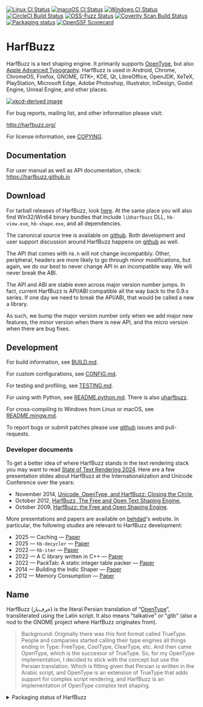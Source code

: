 [![Linux CI Status](https://github.com/harfbuzz/harfbuzz/actions/workflows/linux-ci.yml/badge.svg)](https://github.com/harfbuzz/harfbuzz/actions/workflows/linux-ci.yml)
[![macoOS CI Status](https://github.com/harfbuzz/harfbuzz/actions/workflows/macos-ci.yml/badge.svg)](https://github.com/harfbuzz/harfbuzz/actions/workflows/macos-ci.yml)
[![Windows CI Status](https://github.com/harfbuzz/harfbuzz/actions/workflows/msvc-ci.yml/badge.svg)](https://github.com/harfbuzz/harfbuzz/actions/workflows/msvc-ci.yml)
[![CircleCI Build Status](https://circleci.com/gh/harfbuzz/harfbuzz/tree/main.svg?style=svg)](https://circleci.com/gh/harfbuzz/harfbuzz/tree/main)
[![OSS-Fuzz Status](https://oss-fuzz-build-logs.storage.googleapis.com/badges/harfbuzz.svg)](https://oss-fuzz-build-logs.storage.googleapis.com/index.html)
[![Coverity Scan Build Status](https://scan.coverity.com/projects/15166/badge.svg)](https://scan.coverity.com/projects/harfbuzz)
[![Packaging status](https://repology.org/badge/tiny-repos/harfbuzz.svg)](https://repology.org/project/harfbuzz/versions)
[![OpenSSF Scorecard](https://api.securityscorecards.dev/projects/github.com/harfbuzz/harfbuzz/badge)](https://securityscorecards.dev/viewer/?uri=github.com/harfbuzz/harfbuzz)


# HarfBuzz

HarfBuzz is a text shaping engine. It primarily supports [OpenType][1], but also
[Apple Advanced Typography][2]. HarfBuzz is used in Android, Chrome,
ChromeOS, Firefox, GNOME, GTK+, KDE, Qt, LibreOffice, OpenJDK, XeTeX,
PlayStation, Microsoft Edge, Adobe Photoshop, Illustrator, InDesign,
Godot Engine, Unreal Engine, and other places.

[![xkcd-derived image](xkcd.png)](https://xkcd.com/2347/)

For bug reports, mailing list, and other information please visit:

  http://harfbuzz.org/

For license information, see [COPYING](COPYING).

## Documentation

For user manual as well as API documentation, check: https://harfbuzz.github.io

## Download

For tarball releases of HarfBuzz, look [here][3]. At the same place you
will also find Win32/Win64 binary bundles that include `libharfbuzz` DLL,
`hb-view.exe`, `hb-shape.exe`, and all dependencies.

The canonical source tree is available on [github][4].
Both development and user support discussion around HarfBuzz happens on
[github][4] as well.

The API that comes with `hb.h` will not change incompatibly. Other, peripheral,
headers are more likely to go through minor modifications, but again, we do our
best to never change API in an incompatible way. We will never break the ABI.

The API and ABI are stable even across major version number jumps. In fact,
current HarfBuzz is API/ABI compatible all the way back to the 0.9.x series.
If one day we need to break the API/ABI, that would be called a new a library.

As such, we bump the major version number only when we add major new features,
the minor version when there is new API, and the micro version when there
are bug fixes.

## Development

For build information, see [BUILD.md](BUILD.md).

For custom configurations, see [CONFIG.md](CONFIG.md).

For testing and profiling, see [TESTING.md](TESTING.md).

For using with Python, see [README.python.md](README.python.md). There is also [uharfbuzz](https://github.com/harfbuzz/uharfbuzz).

For cross-compiling to Windows from Linux or macOS, see [README.mingw.md](README.mingw.md).

To report bugs or submit patches please use [github][4] issues and pull-requests.

### Developer documents

To get a better idea of where HarfBuzz stands in the text rendering stack you
may want to read [State of Text Rendering 2024][6].
Here are a few presentation slides about HarfBuzz at the
Internationalization and Unicode Conference over the years:

-   November 2014, [Unicode, OpenType, and HarfBuzz: Closing the Circle][7],
-   October 2012, [HarfBuzz, The Free and Open Text Shaping Engine][8],
-   October 2009, [HarfBuzz: the Free and Open Shaping Engine][9].

More presentations and papers are available on [behdad][11]'s website.
In particular, the following _studies_ are relevant to HarfBuzz development:

- 2025 — Caching — [Paper][12]
- 2025 — `hb-decycler` — [Paper][13]
- 2022 — `hb-iter` — [Paper][14]
- 2022 — A C library written in C++ — [Paper][15]
- 2022 — PackTab: A static integer table packer — [Paper][16]
- 2014 — Building the Indic Shaper — [Paper][17]
- 2012 — Memory Consumption — [Paper][10]


## Name

HarfBuzz (حرف‌باز) is the literal Persian translation of “[OpenType][1]”,
transliterated using the Latin script. It also means "talkative" or
"glib" (also a nod to the GNOME project where HarfBuzz originates from).

> Background: Originally there was this font format called TrueType. People and
> companies started calling their type engines all things ending in Type:
> FreeType, CoolType, ClearType, etc. And then came OpenType, which is the
> successor of TrueType. So, for my OpenType implementation, I decided to stick
> with the concept but use the Persian translation. Which is fitting given that
> Persian is written in the Arabic script, and OpenType is an extension of
> TrueType that adds support for complex script rendering, and HarfBuzz is an
> implementation of OpenType complex text shaping.

<details>
  <summary>Packaging status of HarfBuzz</summary>

[![Packaging status](https://repology.org/badge/vertical-allrepos/harfbuzz.svg?header=harfbuzz)](https://repology.org/project/harfbuzz/versions)

</details>

[1]: https://docs.microsoft.com/en-us/typography/opentype/spec/
[2]: https://developer.apple.com/fonts/TrueType-Reference-Manual/RM06/Chap6AATIntro.html
[3]: https://github.com/harfbuzz/harfbuzz/releases
[4]: https://github.com/harfbuzz/harfbuzz
[6]: http://behdad.org/text2024
[7]: https://docs.google.com/presentation/d/1x97pfbB1gbD53Yhz6-_yBUozQMVJ_5yMqqR_D-R7b7I/preview
[8]: https://docs.google.com/presentation/d/1ySTZaXP5XKFg0OpmHZM00v5b17GSr3ojnzJekl4U8qI/preview
[9]: http://behdad.org/download/Presentations/slippy/harfbuzz_slides.pdf
[10]: https://docs.google.com/document/d/12jfNpQJzeVIAxoUSpk7KziyINAa1msbGliyXqguS86M/preview
[11]: https://behdad.org/
[12]: https://docs.google.com/document/d/1_VgObf6Je0J8byMLsi7HCQHnKo2emGnx_ib_sHo-bt4/preview
[13]: https://docs.google.com/document/d/1Y-u08l9YhObRVObETZt1k8f_5lQdOix9TRH3zEXaoAw/preview
[14]: https://docs.google.com/document/d/1o-xvxCbgMe9JYFHLVnPjk01ZY_8Cj0vB9-KTI1d0nyk/preview
[15]: https://docs.google.com/document/d/18hI56KJpvXtwWbc9QSaz9zzhJwIMnrJ-zkAaKS-W-8k/preview
[16]: https://docs.google.com/document/d/1Xq3owVt61HVkJqbLFHl73il6pcTy6PdPJJ7bSouQiQw/preview
[17]: https://docs.google.com/document/d/1wMPwVNBvsIriamcyBO5aNs7Cdr8lmbwLJ8GmZBAswF4/preview
